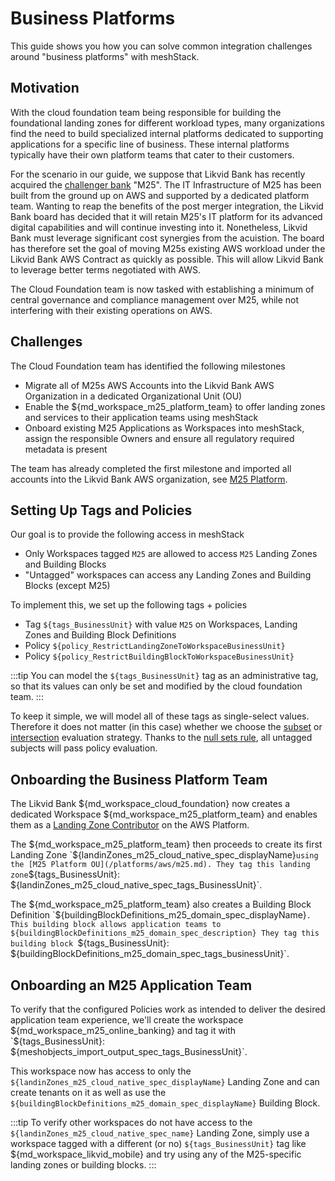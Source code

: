 # Business Platforms

This guide shows you how you can solve common integration challenges around "business platforms" with meshStack.

## Motivation

With the cloud foundation team being responsible for building the foundational landing zones for different workload
types, many organizations find the need to build specialized internal platforms dedicated to supporting applications for a specific
line of business. These internal platforms typically have their own platform teams that cater to their customers.

For the scenario in our guide, we suppose that Likvid Bank has recently acquired the [challenger bank](https://en.wikipedia.org/wiki/Challenger_bank) "M25".
The IT Infrastructure of M25 has been built from the ground up on AWS and supported by a dedicated platform team.
Wanting to reap the benefits of the post merger integration, the Likvid Bank board has decided that it will retain
M25's IT platform for its advanced digital capabilities and will continue investing into it.
Nonetheless, Likvid Bank must leverage significant cost synergies from the acuistion. The board has therefore
set the goal of moving M25s existing AWS workload under the Likvid Bank AWS Contract as quickly as possible.
This will allow Likvid Bank to leverage better terms negotiated with AWS.

The Cloud Foundation team is now tasked with establishing a minimum of central governance and compliance management over
M25, while not interfering with their existing operations on AWS.

## Challenges

The Cloud Foundation team has identified the following milestones

- Migrate all of M25s AWS Accounts into the Likvid Bank AWS Organization in a dedicated Organizational Unit (OU)
- Enable the ${md_workspace_m25_platform_team} to offer landing zones and services to their application teams using meshStack
- Onboard existing M25 Applications as Workspaces into meshStack, assign the responsible Owners and ensure all
 regulatory required metadata is present

The team has already completed the first milestone and imported all accounts into the Likvid Bank AWS organization, see
[M25 Platform](/platforms/aws/m25.md).

## Setting Up Tags and Policies

Our goal is to provide the following access in meshStack

- Only Workspaces tagged `M25` are allowed to access `M25` Landing Zones and Building Blocks
- "Untagged" workspaces can access any Landing Zones and Building Blocks (except M25)

To implement this, we set up the following tags + policies

- Tag `${tags_BusinessUnit}` with value `M25` on Workspaces, Landing Zones and Building Block Definitions
- Policy `${policy_RestrictLandingZoneToWorkspaceBusinessUnit}`
- Policy `${policy_RestrictBuildingBlockToWorkspaceBusinessUnit}`

:::tip
You can model the `${tags_BusinessUnit}` tag as an administrative tag, so that its values can only be
set and modified by the cloud foundation team.
:::

To keep it simple, we will model all of these tags as single-select values. Therefore it does not matter (in this case)
whether we choose the [subset](https://docs.meshcloud.io/docs/meshcloud.policies.html#subset) or
[intersection](https://docs.meshcloud.io/docs/meshcloud.policies.html#subset) evaluation strategy.
Thanks to the [null sets rule](https://docs.meshcloud.io/docs/meshcloud.policies.html#policy-evaluation-strategy), all
untagged subjects will pass policy evaluation.

## Onboarding the Business Platform Team

The Likvid Bank ${md_workspace_cloud_foundation} now creates a dedicated Workspace ${md_workspace_m25_platform_team}
and enables them as a [Landing Zone Contributor]() on the AWS Platform. <!--TODO Link LZ Contributor docs once available-->

The ${md_workspace_m25_platform_team} then proceeds to create its first Landing Zone `${landinZones_m25_cloud_native_spec_displayName}` using the [M25 Platform OU](/platforms/aws/m25.md).
They tag this landing zone `${tags_BusinessUnit}: ${landinZones_m25_cloud_native_spec_tags_BusinessUnit}`.

The ${md_workspace_m25_platform_team} also creates a Building Block Definition `${buildingBlockDefinitions_m25_domain_spec_displayName}`.
This building block allows application teams to ${buildingBlockDefinitions_m25_domain_spec_description}
They tag this building block `${tags_BusinessUnit}: ${buildingBlockDefinitions_m25_domain_spec_tags_businessUnit}`.

## Onboarding an M25 Application Team

To verify that the configured Policies work as intended to deliver the desired application team experience,
we'll create the workspace ${md_workspace_m25_online_banking}
and tag it with `${tags_BusinessUnit}: ${meshobjects_import_output_spec_tags_BusinessUnit}`.

This workspace now has access to only the `${landinZones_m25_cloud_native_spec_displayName}` Landing Zone and can create tenants on it
as well as use the `${buildingBlockDefinitions_m25_domain_spec_displayName}` Building Block.

:::tip
To verify other workspaces do not have access to the `${landinZones_m25_cloud_native_spec_name}` Landing Zone,
simply use a workspace tagged with a different (or no) `${tags_BusinessUnit}` tag like ${md_workspace_likvid_mobile}
and try using any of the M25-specific landing zones or building blocks.
:::

<!-- TODO: describe how to import existing AWS Accounts/Projects-->
